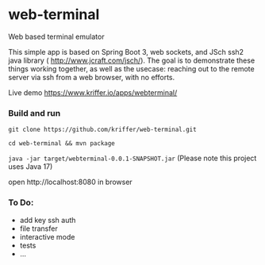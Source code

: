 # web-terminal
Web based terminal emulator

This simple app is based on Spring Boot 3, web sockets, and JSch ssh2 java library ( http://www.jcraft.com/jsch/).
The goal is to demonstrate these things working together, as well as the usecase: reaching out to the remote server via ssh from a web browser, with no efforts.

Live demo https://www.kriffer.io/apps/webterminal/

### Build and run

`git clone https://github.com/kriffer/web-terminal.git`

`cd web-terminal && mvn package`

`java -jar target/webterminal-0.0.1-SNAPSHOT.jar` (Please note this project uses Java 17)

 open http://localhost:8080 in browser

### To Do:
- add key ssh auth
- file transfer
- interactive mode
- tests
- ...

